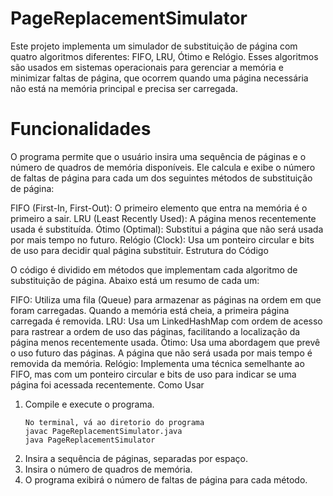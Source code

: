 # PageReplacementSimulator

Este projeto implementa um simulador de substituição de página com quatro algoritmos diferentes: FIFO, LRU, Ótimo e Relógio. Esses algoritmos são usados em sistemas operacionais para gerenciar a memória e minimizar faltas de página, que ocorrem quando uma página necessária não está na memória principal e precisa ser carregada.

# Funcionalidades

O programa permite que o usuário insira uma sequência de páginas e o número de quadros de memória disponíveis. Ele calcula e exibe o número de faltas de página para cada um dos seguintes métodos de substituição de página:

FIFO (First-In, First-Out): O primeiro elemento que entra na memória é o primeiro a sair.
LRU (Least Recently Used): A página menos recentemente usada é substituída.
Ótimo (Optimal): Substitui a página que não será usada por mais tempo no futuro.
Relógio (Clock): Usa um ponteiro circular e bits de uso para decidir qual página substituir.
Estrutura do Código

O código é dividido em métodos que implementam cada algoritmo de substituição de página. Abaixo está um resumo de cada um:

FIFO: Utiliza uma fila (Queue) para armazenar as páginas na ordem em que foram carregadas. Quando a memória está cheia, a primeira página carregada é removida.
LRU: Usa um LinkedHashMap com ordem de acesso para rastrear a ordem de uso das páginas, facilitando a localização da página menos recentemente usada.
Ótimo: Usa uma abordagem que prevê o uso futuro das páginas. A página que não será usada por mais tempo é removida da memória.
Relógio: Implementa uma técnica semelhante ao FIFO, mas com um ponteiro circular e bits de uso para indicar se uma página foi acessada recentemente.
Como Usar

1. Compile e execute o programa.
   ```
   No terminal, vá ao diretorio do programa
   javac PageReplacementSimulator.java
   java PageReplacementSimulator
   ```
3. Insira a sequência de páginas, separadas por espaço.
4. Insira o número de quadros de memória.
5. O programa exibirá o número de faltas de página para cada método.
